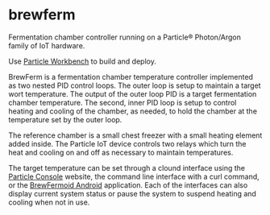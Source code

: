 # brewferm
Fermentation chamber controller running on a Particle&reg; Photon/Argon family of IoT hardware.

Use [Particle Workbench](https://www.particle.io/workbench) to build and deploy.

BrewFerm is a fermentation chamber temperature controller implemented as two nested PID control loops. The outer loop is setup to maintain a target wort temperature. The output of the outer loop PID is a target fermentation chamber temperature. The second, inner PID loop is setup to control heating and cooling of the chamber, as needed, to hold the chamber at the temperature set by the outer loop.

The reference chamber is a small chest freezer with a small heating element added inside. The Particle IoT device controls two relays which turn the heat and cooling on and off as necessary to maintain temperatures.

The target temperature can be set through a clound interface using the [Particle Console](https://console.particle.io/devices) website, the command line interface with a curl command, or the [BrewFermoid Android](https://github.com/hotguac/brewfermoid) application. Each of the interfaces can also display current system status or pause the system to suspend heating and cooling when not in use.

